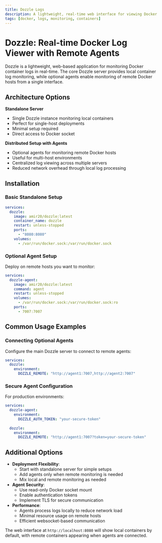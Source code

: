 ```yaml
---
title: Dozzle Logs
description: A lightweight, real-time web interface for viewing Docker container logs with optional distributed agent support
tags: [docker, logs, monitoring, containers]
---
```


# Dozzle: Real-time Docker Log Viewer with Remote Agents

Dozzle is a lightweight, web-based application for monitoring Docker container logs in real-time. The core Dozzle server provides local container log monitoring, while optional agents enable monitoring of remote Docker hosts from a single interface.

## Architecture Options

**Standalone Server**
- Single Dozzle instance monitoring local containers
- Perfect for single-host deployments
- Minimal setup required
- Direct access to Docker socket

**Distributed Setup with Agents**
- Optional agents for monitoring remote Docker hosts
- Useful for multi-host environments
- Centralized log viewing across multiple servers
- Reduced network overhead through local log processing

## Installation

### Basic Standalone Setup
```yaml
services:
  dozzle:
    image: amir20/dozzle:latest
    container_name: dozzle
    restart: unless-stopped
    ports:
      - "8080:8080"
    volumes:
      - /var/run/docker.sock:/var/run/docker.sock
```

### Optional Agent Setup
Deploy on remote hosts you want to monitor:
```yaml
services:
  dozzle-agent:
    image: amir20/dozzle:latest
    command: agent
    restart: unless-stopped
    volumes:
      - /var/run/docker.sock:/var/run/docker.sock:ro
    ports:
      - 7007:7007
```

## Common Usage Examples

### Connecting Optional Agents

Configure the main Dozzle server to connect to remote agents:

```yaml
services:
  dozzle:
    environment:
      DOZZLE_REMOTE: "http://agent1:7007,http://agent2:7007"
```

### Secure Agent Configuration

For production environments:

```yaml
services:
  dozzle-agent:
    environment:
      DOZZLE_AUTH_TOKEN: "your-secure-token"
  
  dozzle:
    environment:
      DOZZLE_REMOTE: "http://agent1:7007?token=your-secure-token"
```

## Additional Options

- **Deployment Flexibility**: 
  - Start with standalone server for simple setups
  - Add agents only when remote monitoring is needed
  - Mix local and remote monitoring as needed
- **Agent Security**:
  - Use read-only Docker socket mount
  - Enable authentication tokens
  - Implement TLS for secure communication
- **Performance**:
  - Agents process logs locally to reduce network load
  - Minimal resource usage on remote hosts
  - Efficient websocket-based communication

The web interface at `http://localhost:8080` will show local containers by default, with remote containers appearing when agents are connected.